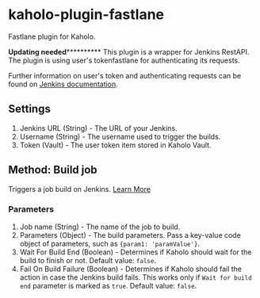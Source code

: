 # kaholo-plugin-fastlane
Fastlane plugin for Kaholo.

************Updating needed**********************
This plugin is a wrapper for Jenkins RestAPI. 
The plugin is using user's tokenfastlane for authenticating its requests.

Further information on user's token and authenticating requests can be found on [Jenkins documentation](https://www.jenkins.io/doc/book/system-administration/authenticating-scripted-clients/).

## Settings ##

1. Jenkins URL (String) - The URL of your Jenkins.
2. Username (String) - The username used to trigger the builds.
3. Token (Vault) - The user token item stored in Kaholo Vault.


## Method: Build job

Triggers a job build on Jenkins. [Learn More](https://www.jenkins.io/doc/pipeline/steps/pipeline-build-step/#build-build-a-job)

### Parameters

1. Job name (String) - The name of the job to build.
2. Parameters (Object) - The build parameters. Pass a key-value code object of parameters, such as ```{param1: 'paramValue'}```.
3. Wait For Build End (Boolean) - Determines if Kaholo should wait for the build to finish or not. Default value: ```false```.
4. Fail On Build Failure (Boolean) - Determines if Kaholo should fail the action in case the Jenkins build fails. This works only if `Wait for build end` parameter is marked as `true`. Default value: ```false```.
